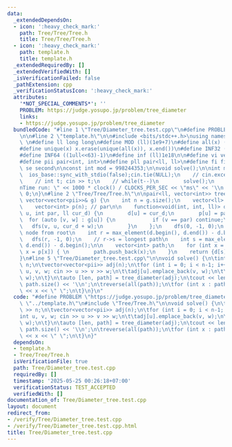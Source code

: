 ```yaml
---
data:
  _extendedDependsOn:
  - icon: ':heavy_check_mark:'
    path: Tree/Tree/Tree.h
    title: Tree/Tree/Tree.h
  - icon: ':heavy_check_mark:'
    path: template.h
    title: template.h
  _extendedRequiredBy: []
  _extendedVerifiedWith: []
  _isVerificationFailed: false
  _pathExtension: cpp
  _verificationStatusIcon: ':heavy_check_mark:'
  attributes:
    '*NOT_SPECIAL_COMMENTS*': ''
    PROBLEM: https://judge.yosupo.jp/problem/tree_diameter
    links:
    - https://judge.yosupo.jp/problem/tree_diameter
  bundledCode: "#line 1 \"Tree/Diameter_tree.test.cpp\"\n#define PROBLEM \"https://judge.yosupo.jp/problem/tree_diameter\"\
    \n\n#line 2 \"template.h\"\n\n#include <bits/stdc++.h>\nusing namespace std;\n\
    \ \n#define ll long long\n#define MOD (ll)(1e9+7)\n#define all(x) (x).begin(),(x).end()\n\
    #define unique(x) x.erase(unique(all(x)), x.end())\n#define INF32 ((1ull<<31)-1)\n\
    #define INF64 ((1ull<<63)-1)\n#define inf (ll)1e18\n\n#define vi vector<int>\n\
    #define pii pair<int, int>\n#define pll pair<ll, ll>\n#define fi first\n#define\
    \ se second\n\nconst int mod = 998244353;\n\nvoid solve();\n\nint main(){\n  \
    \  ios_base::sync_with_stdio(false);cin.tie(NULL);\n    // cin.exceptions(cin.failbit);\n\
    \    // int t; cin >> t;\n    // while(t--)\n        solve();\n    cerr << \"\\\
    nTime run: \" << 1000 * clock() / CLOCKS_PER_SEC << \"ms\" << '\\n';\n    return\
    \ 0;\n}\n#line 2 \"Tree/Tree/Tree.h\"\n\npair<ll, vector<int>> tree_diameter(const\
    \ vector<vector<pii>>& g) {\n    int n = g.size();\n    vector<ll> d(n); // dist\n\
    \    vector<int> p(n); // par\n\n    function<void(int, int, ll)> dfs = [&] (int\
    \ u, int par, ll cur_d) {\n        d[u] = cur_d;\n        p[u] = par;\n      \
    \  for (auto [v, w] : g[u]) {\n            if (v == par) continue;\n         \
    \   dfs(v, u, cur_d + w);\n        }\n    };\n    dfs(0, -1, 0);\n    // r = furthest\
    \ node from root\n    int r = max_element(d.begin(), d.end()) - d.begin();\n \
    \   dfs(r, -1, 0);\n    // r->s = longest path\n    int s = max_element(d.begin(),\
    \ d.end()) - d.begin();\n\n    vector<int> path;\n    for (int x = s; x >= 0;\
    \ x = p[x]) { \n        path.push_back(x);\n    }\n    return {d[s], path};\n\
    }\n#line 5 \"Tree/Diameter_tree.test.cpp\"\n\nvoid solve() {\n\tint n; cin >>\
    \ n;\n\tvector<vector<pii>> adj(n);\n\tfor (int i = 0; i < n-1; i++) {\n\t\tint\
    \ u, v, w; cin >> u >> v >> w;\n\t\tadj[u].emplace_back(v, w);\n\t\tadj[v].emplace_back(u,\
    \ w);\n\t}\n\tauto [len, path] = tree_diameter(adj);\n\tcout << len << \" \" <<\
    \ path.size() << '\\n';\n\treverse(all(path));\n\tfor (int x : path) {\n\t\tcout\
    \ << x << \" \";\n\t}\n}\n"
  code: "#define PROBLEM \"https://judge.yosupo.jp/problem/tree_diameter\"\n\n#include\
    \ \"../template.h\"\n#include \"Tree/Tree.h\"\n\nvoid solve() {\n\tint n; cin\
    \ >> n;\n\tvector<vector<pii>> adj(n);\n\tfor (int i = 0; i < n-1; i++) {\n\t\t\
    int u, v, w; cin >> u >> v >> w;\n\t\tadj[u].emplace_back(v, w);\n\t\tadj[v].emplace_back(u,\
    \ w);\n\t}\n\tauto [len, path] = tree_diameter(adj);\n\tcout << len << \" \" <<\
    \ path.size() << '\\n';\n\treverse(all(path));\n\tfor (int x : path) {\n\t\tcout\
    \ << x << \" \";\n\t}\n}"
  dependsOn:
  - template.h
  - Tree/Tree/Tree.h
  isVerificationFile: true
  path: Tree/Diameter_tree.test.cpp
  requiredBy: []
  timestamp: '2025-05-25 00:26:18+07:00'
  verificationStatus: TEST_ACCEPTED
  verifiedWith: []
documentation_of: Tree/Diameter_tree.test.cpp
layout: document
redirect_from:
- /verify/Tree/Diameter_tree.test.cpp
- /verify/Tree/Diameter_tree.test.cpp.html
title: Tree/Diameter_tree.test.cpp
---
```

